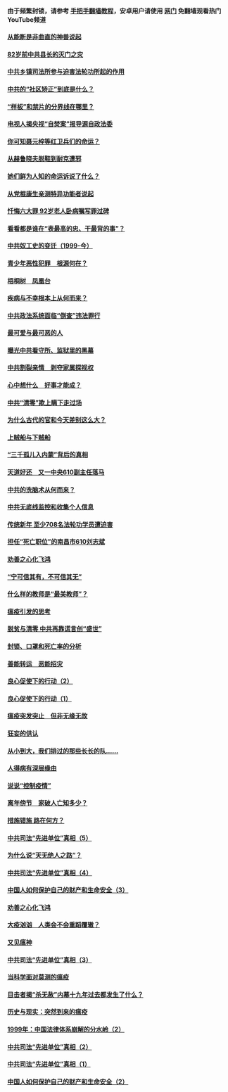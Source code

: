 #### 由于频繁封锁，请参考 [手把手翻墙教程](https://github.com/gfw-breaker/guides/wiki/)，安卓用户请使用 [网门](https://github.com/gfw-breaker/nogfw/blob/master/dl.md?t=04111801) 免翻墙观看热门YouTube频道 

#### [从能断是非曲直的神兽说起](../pages/19/423201.md?t=04111801) 

#### [82岁前中共县长的灭门之灾](../pages/19/423055.md?t=04111801) 

#### [中共乡镇司法所参与迫害法轮功所起的作用](../pages/19/423064.md?t=04111801) 

#### [中共的“社区矫正”到底是什么？](../pages/19/422870.md?t=04111801) 

#### [“样板”和禁片的分界线在哪里？](../pages/19/422704.md?t=04111801) 

#### [电视人揭央视“自焚案”报导源自政法委](../pages/19/422770.md?t=04111801) 

#### [你可知聂元梓等红卫兵们的命运？](../pages/19/422848.md?t=04111801) 

#### [从赫鲁晓夫脱鞋到耐克遭邪](../pages/19/422826.md?t=04111801) 

#### [她们鲜为人知的命运诉说了什么？](../pages/19/422754.md?t=04111801) 

#### [从党棍康生亲测特异功能者说起](../pages/19/422657.md?t=04111801) 

#### [忏悔六大罪 92岁老人卧病嘱写罪过碑](../pages/19/422750.md?t=04111801) 

#### [看看都是谁在“表最高的忠、干最背的事”？](../pages/19/422703.md?t=04111801) 

#### [中共奴工史的变迁（1999-今）](../pages/19/422656.md?t=04111801) 

#### [青少年恶性犯罪　根源何在？](../pages/19/422449.md?t=04111801) 

#### [梧桐树　凤凰台](../pages/19/422442.md?t=04111801) 

#### [疾病与不幸根本上从何而来？](../pages/19/422438.md?t=04111801) 

#### [中共政法系统面临“倒查”违法罪行](../pages/19/422497.md?t=04111801) 

#### [最可爱与最可恶的人](../pages/19/422448.md?t=04111801) 

#### [曝光中共看守所、监狱里的黑幕](../pages/19/422390.md?t=04111801) 

#### [中共割裂亲情　剥夺家属探视权](../pages/19/422364.md?t=04111801) 

#### [心中想什么　好事才能成？](../pages/19/422318.md?t=04111801) 

#### [中共“清零”欺上瞒下走过场](../pages/19/422306.md?t=04111801) 

#### [为什么古代的官和今天差别这么大？](../pages/19/422228.md?t=04111801) 

#### [上贼船与下贼船](../pages/19/422276.md?t=04111801) 

#### [“三千孤儿入内蒙”背后的真相](../pages/19/422229.md?t=04111801) 

#### [天道好还　又一中央610副主任落马](../pages/19/422155.md?t=04111801) 

#### [中共的洗脑术从何而来？](../pages/19/422154.md?t=04111801) 

#### [中共无底线监控和收集个人信息](../pages/19/422039.md?t=04111801) 

#### [传统新年 至少708名法轮功学员遭迫害](../pages/19/421946.md?t=04111801) 

#### [担任“死亡职位”的南昌市610刘志斌](../pages/19/421957.md?t=04111801) 

#### [劝善之心化飞鸿](../pages/19/421164.md?t=04111801) 

#### [“宁可信其有，不可信其无”](../pages/19/421691.md?t=04111801) 

#### [什么样的教师是“最美教师”？](../pages/19/421755.md?t=04111801) 

#### [瘟疫引发的思考](../pages/19/421594.md?t=04111801) 

#### [脱贫与清零 中共再靠谎言创“盛世”](../pages/19/421590.md?t=04111801) 

#### [封锁、口罩和死亡率的分析](../pages/19/421495.md?t=04111801) 

#### [善能转运　恶能招灾](../pages/19/421334.md?t=04111801) 

#### [良心促使下的行动（2）](../pages/19/421361.md?t=04111801) 

#### [良心促使下的行动（1）](../pages/19/421302.md?t=04111801) 

#### [瘟疫突发突止　但非无缘无故](../pages/19/421281.md?t=04111801) 

#### [狂妄的供认](../pages/19/421199.md?t=04111801) 

#### [从小到大，我们排过的那些长长的队……](../pages/19/421243.md?t=04111801) 

#### [人得病有深层缘由](../pages/19/420864.md?t=04111801) 

#### [说说“控制疫情”](../pages/19/420831.md?t=04111801) 

#### [离年傍节　家破人亡知多少？](../pages/19/420563.md?t=04111801) 

#### [措施错施  路在何方？](../pages/19/420076.md?t=04111801) 

#### [中共司法“先进单位”真相（5）](../pages/19/419453.md?t=04111801) 

#### [为什么说“天无绝人之路”？](../pages/19/419618.md?t=04111801) 

#### [中共司法“先进单位”真相（4）](../pages/19/419452.md?t=04111801) 

#### [中国人如何保护自己的财产和生命安全（3）](../pages/19/419405.md?t=04111801) 

#### [劝善之心化飞鸿](../pages/19/418758.md?t=04111801) 

#### [大疫汹汹　人类会不会重蹈覆辙？](../pages/19/419691.md?t=04111801) 

#### [又见瘟神](../pages/19/419225.md?t=04111801) 

#### [中共司法“先进单位”真相（3）](../pages/19/419451.md?t=04111801) 

#### [当科学面对莫测的瘟疫](../pages/19/419625.md?t=04111801) 

#### [目击者揭“杀无赦”内幕十九年过去都发生了什么？](../pages/19/419617.md?t=04111801) 

#### [历史与现实：突然到来的瘟疫](../pages/19/419619.md?t=04111801) 

#### [1999年：中国法律体系崩解的分水岭（2）](../pages/19/419455.md?t=04111801) 

#### [中共司法“先进单位”真相（2）](../pages/19/419450.md?t=04111801) 

#### [中共司法“先进单位”真相（1）](../pages/19/419449.md?t=04111801) 

#### [中国人如何保护自己的财产和生命安全（2）](../pages/19/419404.md?t=04111801) 


